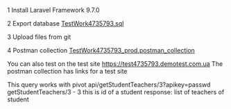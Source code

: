 1 Install Laravel Framework 9.7.0

2 Export database <a href="test4735793/TestWork4735793.sql">TestWork4735793.sql</a>

3 Upload files from git

4 Postman collection <a href="test4735793/TestWork4735793_prod.postman_collection">TestWork4735793_prod.postman_collection</a>

You can also test on the test site
https://test4735793.demotest.com.ua
The postman collection has links for a test site


This query works with pivot 
api/getStudentTeachers/3?apikey=passwd
getStudentTeachers/3 - 3 this is id of a student
response: list of teachers of student
